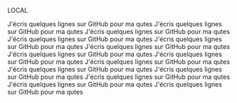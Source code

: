 LOCAL


J'écris quelques lignes sur GitHub pour ma qutes
J'écris quelques lignes sur GitHub pour ma qutes
J'écris quelques lignes sur GitHub pour ma qutes
J'écris quelques lignes sur GitHub pour ma qutes
J'écris quelques lignes sur GitHub pour ma qutes
J'écris quelques lignes sur GitHub pour ma qutes
J'écris quelques lignes sur GitHub pour ma qutes
J'écris quelques lignes sur GitHub pour ma qutes
J'écris quelques lignes sur GitHub pour ma qutes
J'écris quelques lignes sur GitHub pour ma qutes
J'écris quelques lignes sur GitHub pour ma qutes
J'écris quelques lignes sur GitHub pour ma qutes
J'écris quelques lignes sur GitHub pour ma qutes
J'écris quelques lignes sur GitHub pour ma qutes
